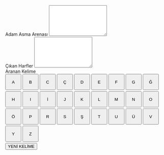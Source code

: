   
<!DOCTYPE html>
<html lang="tr">
<head>
<meta charset="utf-8">
<title>Adam Asmaca Oyunu EMTEK</title>
<meta name="viewport" content="width=device-width, initial-scale=1, maximum-scale=1, user-scalable=no">
<link href="https://maxcdn.bootstrapcdn.com/bootstrap/3.3.7/css/bootstrap.min.css" rel="stylesheet">
<style>
.harf,.bharf{
width: 50px;
height: 50px;
margin-bottom:4px;
}
 
</style>
</head>
<body>
<div class="container">
<form>
<div class="col-md-6">
<div class="form-group">
<label for="daracagi">Adam Asma Arenası</label>
<textarea id="daracagi" class="form-control" rows="6"></textarea>
</div>
</div>
<div class="col-md-6">
<div class="form-group">
<label for="cikan-harf">Çıkan Harfler</label>
<textarea id="cikan-harf" class="form-control" rows="6"></textarea>
</div>
</div>
<div class="col-md-12">
<div class="form-group">
<label for="cikankelime">Aranan Kelime</label>
</div>
<div class="form-group" id="yertutucu">
</div>
</div>
<div class="col-md-6 col-md-offset-3">
<button type="button" class="btn btn-primary harf">A</button>
<button type="button" class="btn btn-primary harf">B</button>
<button type="button" class="btn btn-primary harf">C</button>
<button type="button" class="btn btn-primary harf">Ç</button>
<button type="button" class="btn btn-primary harf">D</button>
<button type="button" class="btn btn-primary harf">E</button>
<button type="button" class="btn btn-primary harf">F</button>
<button type="button" class="btn btn-primary harf">G</button>
<button type="button" class="btn btn-primary harf">Ğ</button>
<button type="button" class="btn btn-primary harf">H</button>
<button type="button" class="btn btn-primary harf">I</button>
<button type="button" class="btn btn-primary harf">İ</button>
<button type="button" class="btn btn-primary harf">J</button>
<button type="button" class="btn btn-primary harf">K</button>
<button type="button" class="btn btn-primary harf">L</button>
<button type="button" class="btn btn-primary harf">M</button>
<button type="button" class="btn btn-primary harf">N</button>
<button type="button" class="btn btn-primary harf">O</button>
<button type="button" class="btn btn-primary harf">Ö</button>
<button type="button" class="btn btn-primary harf">P</button>
<button type="button" class="btn btn-primary harf">R</button>
<button type="button" class="btn btn-primary harf">S</button>
<button type="button" class="btn btn-primary harf">Ş</button>
<button type="button" class="btn btn-primary harf">T</button>
<button type="button" class="btn btn-primary harf">U</button>
<button type="button" class="btn btn-primary harf">Ü</button>
<button type="button" class="btn btn-primary harf">V</button>
<button type="button" class="btn btn-primary harf">Y</button>
<button type="button" class="btn btn-primary harf">Z</button>
</div>
<div class="col-md-6 col-md-offset-3">
<button type="button" class="btn btn-primary btn-danger btn-block" id="kelime-uret">YENİ KELİME</button>
</div>
</form>
</div>
<script>
var adam = new Array("___\n", " |\n", " O\n", " /", "|", "\\\n", " /", " \\\n", "___");
var kelimeler= ["KAPI","ÇEKMECE","ANAHTARLIK","BİLGİSAYAR","TERZİ","TERAZİ","BİLGİSAYAR","BULMACA","TELEFON","TABLET","DOLAP","GARDOLAP","KUTU","KULAKLIK","SANDALYE","MASA","PRİZ","AVİZE","AMPUL","PENCERE","KABLO","ÇANTA","TERLİK","AĞAÇ","KILIÇ","ÇERÇEVE","AYNA",];
var kelime;
var hak=0;
 
//nesnelerin oluşturulması
var kelimeUret= document.getElementById("kelime-uret");
var daragaci= document.getElementById("daracagi");
var cikanHarf= document.getElementById("cikan-harf");
var harfler= document.querySelectorAll(".harf");
 
//bootstrap(otomatik çalışacak kodlar)
(function(){
harfler.forEach(function(gelen) {
gelen.onclick=function(olay){
 
this.setAttribute("disabled","disabled");
var durum= harfKontrol(kelime,this.textContent);
harfEkle(this.textContent);
if(durum)
{
harfYerlestir(kelime,this.textContent);
 
}
else
{
daragaci.textContent+= adam[hak];
hak++;
}
 
var tireDurum=tireKontrol();
if(!tireDurum)
{
window.alert("TEBRİKLER KAZANDINIZ 👌 EMTEK SİZİ TEBRİK EDER");
tumHarflerPasif();
 
}
if(adam.length<=hak)
{
window.alert("MAALESEF KAYBETTİNİZ BİRDAHAKİ SEFERE");
tumHarfleriYaz(kelime);
tumHarflerPasif();
 
}
}
});
harfSec();
 
})();
 
// olayların atanaması
kelimeUret.onclick=harfSec;
 
//fonksiyonlar
 
function harfSec()
{
var sira=Math.round(Math.random()*kelimeler.length);
kelime=new String(kelimeler[sira]);
kelime=kelime.split("");
 
/*kelime= kelime.map(function(gelen){
return gelen+"_";
});*/
 
yertutucu(kelime);
}
 
//gizli harflerin yerine gösterlicek butonlar
function yertutucu(kelime)
{
var yertutucu=document.getElementById("yertutucu");
yertutucu.innerHTML="";
daragaci.innerHTML="";
tumHarflerAktif();
hak=0;
 
for(var i=0;i<kelime.length;i++)
{
var harf = document.createElement("button");
harf.setAttribute("type","button")
harf.classList.add("btn", "btn-primary", "bharf");
harf.textContent="_";
yertutucu.appendChild(harf);
}
}
 
function harfKontrol(kelime,harf){
return kelime.some(x => x ==harf );
}
 
function harfYerlestir(kelime,harf){
var bharfler= document.querySelectorAll(".bharf");
for(sira in kelime)
{
if(harf==kelime[sira])
{
bharfler[sira].textContent=harf;
}
}
}
 
function tumHarfleriYaz(kelime)
{
var bharfler= document.querySelectorAll(".bharf");
for(sira in kelime)
{
harfYerlestir(kelime,kelime[sira]);
}
}
 
function tumHarflerPasif()
{
harfler.forEach(function(eleman){
eleman.setAttribute("disabled","disabled");
});
 
}
function tumHarflerAktif()
{
harfler.forEach(function(eleman){
eleman.removeAttribute("disabled");
});
 
}
function tireKontrol()
{
var durum= false;
var bharfler= document.querySelectorAll(".bharf");
 
for(sira in bharfler)
{
 
if(bharfler[sira].textContent=="_")
{
durum=true;
}
}
return durum;
 
}
 
function harfEkle(harf)
{
cikanHarf.textContent=cikanHarf.textContent+" "+harf;
}
</script>
</body>
</html>
